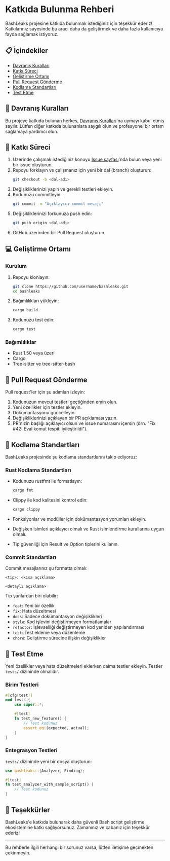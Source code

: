 # Katkıda Bulunma Rehberi

BashLeaks projesine katkıda bulunmak istediğiniz için teşekkür ederiz! Katkılarınız sayesinde bu aracı daha da geliştirmek ve daha fazla kullanıcıya fayda sağlamak istiyoruz.

## 📋 İçindekiler
- [Davranış Kuralları](#davranış-kuralları)
- [Katkı Süreci](#katkı-süreci)
- [Geliştirme Ortamı](#geliştirme-ortamı)
- [Pull Request Gönderme](#pull-request-gönderme)
- [Kodlama Standartları](#kodlama-standartları)
- [Test Etme](#test-etme)

## 🤝 Davranış Kuralları

Bu projeye katkıda bulunan herkes, [Davranış Kuralları](CODE_OF_CONDUCT.md)'na uymayı kabul etmiş sayılır. Lütfen diğer katkıda bulunanlara saygılı olun ve profesyonel bir ortam sağlamaya yardımcı olun.

## 🔄 Katkı Süreci

1. Üzerinde çalışmak istediğiniz konuyu [Issue sayfası](https://github.com/username/bashleaks/issues)'nda bulun veya yeni bir issue oluşturun.
2. Repoyu forklayın ve çalışmanız için yeni bir dal (branch) oluşturun:
   ```bash
   git checkout -b <dal-adı>
   ```
3. Değişikliklerinizi yapın ve gerekli testleri ekleyin.
4. Kodunuzu commitleyin:
   ```bash
   git commit -m "Açıklayıcı commit mesajı"
   ```
5. Değişikliklerinizi forkunuza push edin:
   ```bash
   git push origin <dal-adı>
   ```
6. GitHub üzerinden bir Pull Request oluşturun.

## 💻 Geliştirme Ortamı

### Kurulum

1. Repoyu klonlayın:
   ```bash
   git clone https://github.com/username/bashleaks.git
   cd bashleaks
   ```

2. Bağımlılıkları yükleyin:
   ```bash
   cargo build
   ```

3. Kodunuzu test edin:
   ```bash
   cargo test
   ```

### Bağımlılıklar

- Rust 1.50 veya üzeri
- Cargo
- Tree-sitter ve tree-sitter-bash

## 📝 Pull Request Gönderme

Pull request'ler için şu adımları izleyin:

1. Kodunuzun mevcut testleri geçtiğinden emin olun.
2. Yeni özellikler için testler ekleyin.
3. Dokümantasyonu güncelleyin.
4. Değişikliklerinizi açıklayan bir PR açıklaması yazın.
5. PR'nizin başlığı açıklayıcı olsun ve issue numarasını içersin (örn. "Fix #42: Eval komut tespiti iyileştirildi").

## 📏 Kodlama Standartları

BashLeaks projesinde şu kodlama standartlarını takip ediyoruz:

### Rust Kodlama Standartları

- Kodunuzu rustfmt ile formatlayın:
  ```bash
  cargo fmt
  ```

- Clippy ile kod kalitesini kontrol edin:
  ```bash
  cargo clippy
  ```

- Fonksiyonlar ve modüller için dokümantasyon yorumları ekleyin.
- Değişken isimleri açıklayıcı olmalı ve Rust isimlendirme kurallarına uygun olmalı.
- Tip güvenliği için Result ve Option tiplerini kullanın.

### Commit Standartları

Commit mesajlarınız şu formatta olmalı:

```
<tip>: <kısa açıklama>

<detaylı açıklama>
```

Tip şunlardan biri olabilir:
- `feat`: Yeni bir özellik
- `fix`: Hata düzeltmesi
- `docs`: Sadece dokümantasyon değişiklikleri
- `style`: Kod işlevini değiştirmeyen formatlamalar
- `refactor`: İşlevselliği değiştirmeyen kod yeniden yapılandırması
- `test`: Test ekleme veya düzenleme
- `chore`: Geliştirme sürecine ilişkin değişiklikler

## 🧪 Test Etme

Yeni özellikler veya hata düzeltmeleri eklerken daima testler ekleyin. Testler `tests/` dizininde olmalıdır.

### Birim Testleri

```rust
#[cfg(test)]
mod tests {
    use super::*;

    #[test]
    fn test_new_feature() {
        // Test kodunuz
        assert_eq!(expected, actual);
    }
}
```

### Entegrasyon Testleri

`tests/` dizininde yeni bir dosya oluşturun:

```rust
use bashleaks::{Analyzer, Finding};

#[test]
fn test_analyzer_with_sample_script() {
    // Test kodunuz
}
```

## 🙏 Teşekkürler

BashLeaks'e katkıda bulunarak daha güvenli Bash script geliştirme ekosistemine katkı sağlıyorsunuz. Zamanınız ve çabanız için teşekkür ederiz!

---

Bu rehberle ilgili herhangi bir sorunuz varsa, lütfen iletişime geçmekten çekinmeyin. 